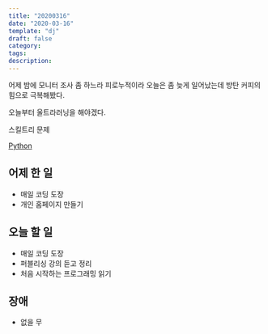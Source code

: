 ```yaml
---
title: "20200316"
date: "2020-03-16"
template: "dj"
draft: false
category:
tags:
description:
---
```


어제 밤에 모니터 조사 좀 하느라 피로누적이라 오늘은 좀 늦게 일어났는데
방탄 커피의 힘으로 극복해봤다.

오늘부터 울트라러닝을 해야겠다.

스킬트리 문제

[Python](http://bit.ly/2Wldag1)

## 어제 한 일

* 매일 코딩 도장
* 개인 홈페이지 만들기

## 오늘 할 일

* 매일 코딩 도장
* 퍼블리싱 강의 듣고 정리
* 처음 시작하는 프로그래밍 읽기

## 장애

* 없을 무
